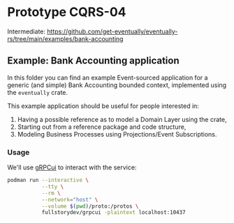 # Prototype CQRS-04

Intermediate: https://github.com/get-eventually/eventually-rs/tree/main/examples/bank-accounting

## Example: Bank Accounting application

In this folder you can find an example Event-sourced application for a generic (and simple) Bank Accounting bounded context, implemented using the `eventually` crate.

This example application should be useful for people interested in:

1. Having a possible reference as to model a Domain Layer using the crate,
2. Starting out from a reference package and code structure,
3. Modeling Business Processes using Projections/Event Subscriptions.

### Usage

We'll use [gRPCui](https://github.com/fullstorydev/grpcui) to interact with the
service:

```bash
podman run --interactive \
           --tty \
           --rm \
           --network="host" \
           --volume $(pwd)/proto:/protos \
           fullstorydev/grpcui -plaintext localhost:10437
```
